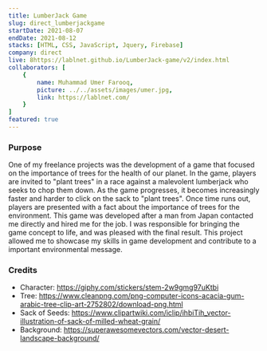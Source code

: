 ```yaml
---
title: LumberJack Game
slug: direct_lumberjackgame
startDate: 2021-08-07
endDate: 2021-08-12
stacks: [HTML, CSS, JavaScript, Jquery, Firebase]
company: direct
live: 8https://lablnet.github.io/LumberJack-game/v2/index.html
collaborators: [
    {
        name: Muhammad Umer Farooq,
        picture: ../../assets/images/umer.jpg,
        link: https://lablnet.com/
    }
]
featured: true
---
```


### Purpose
One of my freelance projects was the development of a game that focused on the importance of trees for the health of our planet. In the game, players are invited to "plant trees" in a race against a malevolent lumberjack who seeks to chop them down. As the game progresses, it becomes increasingly faster and harder to click on the sack to "plant trees". Once time runs out, players are presented with a fact about the importance of trees for the environment. This game was developed after a man from Japan contacted me directly and hired me for the job. I was responsible for bringing the game concept to life, and was pleased with the final result. This project allowed me to showcase my skills in game development and contribute to a important environmental message.

### Credits
- Character: https://giphy.com/stickers/stem-2w9gmg97uKtbi
- Tree: https://www.cleanpng.com/png-computer-icons-acacia-gum-arabic-tree-clip-art-2752802/download-png.html
- Sack of Seeds: https://www.clipartwiki.com/iclip/ihbiTih_vector-illustration-of-sack-of-milled-wheat-grain/
- Background: https://superawesomevectors.com/vector-desert-landscape-background/
